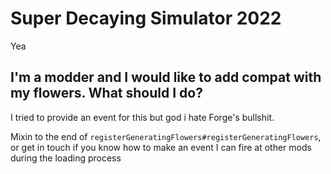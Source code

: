 # Super Decaying Simulator 2022

Yea

## I'm a modder and I would like to add compat with my flowers. What should I do?

I tried to provide an event for this but god i hate Forge's bullshit.

Mixin to the end of `registerGeneratingFlowers#registerGeneratingFlowers`, or get in touch if you know how to make an event I can fire at other mods during the loading process